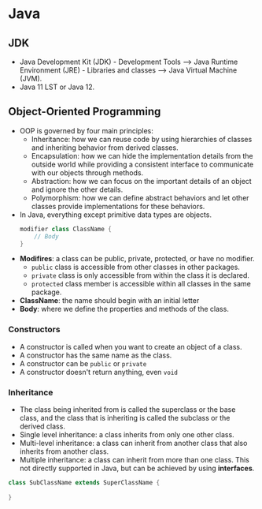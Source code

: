 # Java
## JDK
- Java Development Kit (JDK) - Development Tools --> Java Runtime Environment (JRE) - Libraries and classes --> Java Virtual Machine (JVM).
- Java 11 LST or Java 12.

## Object-Oriented Programming
- OOP is governed by four main principles:
    - Inheritance: how we can reuse code by using hierarchies of classes and inheriting behavior from derived classes.
    - Encapsulation: how we can hide the implementation details from the outside world while providing a consistent interface to communicate with our objects through methods.
    - Abstraction: how we can focus on the important details of an object and ignore the other details.
    - Polymorphism: how we can define abstract behaviors and let other classes provide implementations for these behaviors.
- In Java, everything except primitive data types are objects.
    ```java
    modifier class ClassName {
        // Body
  }
    ```
- __Modifires__: a class can be public, private, protected, or have no modifier.
    - `public` class is accessible from other classes in other packages.
    - `private` class is only accessible from within the class it is declared.
    - `protected` class member is accessible within all classes in the same package.
- __ClassName__: the name should begin with an initial letter
- __Body__: where we define the properties and methods of the class.

### Constructors
- A constructor is called when you want to create an object of a class.
- A constructor has the same name as the class.
- A constructor can be `public` or `private`
- A constructor doesn't return anything, even `void`

### Inheritance
- The class being inherited from is called the superclass or the base class, and the class that is inheriting is called the subclass or the derived class.
- Single level inheritance: a class inherits from only one other class.
- Multi-level inheritance: a class can inherit from another class that also inherits from another class.
- Multiple inheritance: a class can inherit from more than one class. This not directly supported in Java, but can be achieved by using __interfaces__.
```java
class SubClassName extends SuperClassName {
    
}
```
